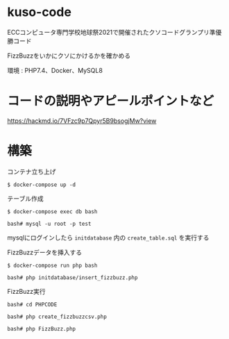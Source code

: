 # kuso-code

ECCコンピュータ専門学校地球祭2021で開催されたクソコードグランプリ準優勝コード

FizzBuzzをいかにクソにかけるかを確かめる

環境 : PHP7.4、Docker、MySQL8

# コードの説明やアピールポイントなど
https://hackmd.io/7VFzc9p7Qpyr5B9bsogjMw?view

# 構築

コンテナ立ち上げ
```
$ docker-compose up -d
```
テーブル作成
```
$ docker-compose exec db bash

bash# mysql -u root -p test
```
mysqlにログインしたら ` initdatabase ` 内の ` create_table.sql ` を実行する

FizzBuzzデータを挿入する
```
$ docker-compose run php bash

bash# php initdatabase/insert_fizzbuzz.php
```
FizzBuzz実行
```
bash# cd PHPCODE

bash# php create_fizzbuzzcsv.php

bash# php FizzBuzz.php